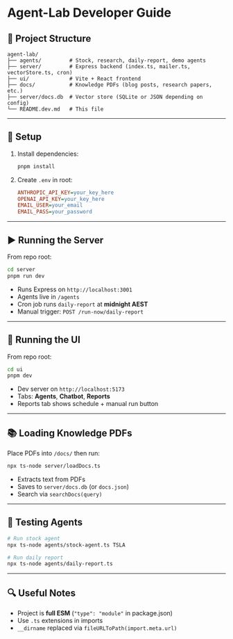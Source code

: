 # Agent-Lab Developer Guide

## 🚀 Project Structure
```
agent-lab/
├── agents/         # Stock, research, daily-report, demo agents
├── server/         # Express backend (index.ts, mailer.ts, vectorStore.ts, cron)
├── ui/             # Vite + React frontend
├── docs/           # Knowledge PDFs (blog posts, research papers, etc.)
├── server/docs.db  # Vector store (SQLite or JSON depending on config)
└── README.dev.md   # This file
```

---

## 🔧 Setup

1. Install dependencies:
   ```sh
   pnpm install
   ```

2. Create `.env` in root:
   ```ini
   ANTHROPIC_API_KEY=your_key_here
   OPENAI_API_KEY=your_key_here
   EMAIL_USER=your_email
   EMAIL_PASS=your_password
   ```

---

## ▶️ Running the Server
From repo root:
```sh
cd server
pnpm run dev
```

- Runs Express on `http://localhost:3001`
- Agents live in `/agents`
- Cron job runs `daily-report` at **midnight AEST**
- Manual trigger: `POST /run-now/daily-report`

---

## 🎨 Running the UI
From repo root:
```sh
cd ui
pnpm dev
```

- Dev server on `http://localhost:5173`
- Tabs: **Agents**, **Chatbot**, **Reports**
- Reports tab shows schedule + manual run button

---

## 📚 Loading Knowledge PDFs
Place PDFs into `/docs/` then run:
```sh
npx ts-node server/loadDocs.ts
```

- Extracts text from PDFs
- Saves to `server/docs.db` (or `docs.json`)
- Search via `searchDocs(query)`

---

## 🧪 Testing Agents
```sh
# Run stock agent
npx ts-node agents/stock-agent.ts TSLA

# Run daily report
npx ts-node agents/daily-report.ts
```

---

## 🔍 Useful Notes
- Project is **full ESM** (`"type": "module"` in package.json)
- Use `.ts` extensions in imports
- `__dirname` replaced via `fileURLToPath(import.meta.url)`
